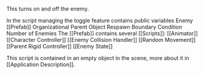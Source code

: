 This turns on and off the enemy.

In the script managing the toggle feature contains public variables
	Enemy [[Prefab]]
	Organizational Parent Object
	Respawn Boundary Condition
	Number of Enemies
The [[Prefab]] contains several [[Scripts]]:
	[[Animator]]
	[[Character Controller]]
	[[Enemy Collision Handler]]
	[[Random Movement]]
	[[Parent Rigid Controller]]
	[[Enemy State]]

This script is contained in an empty object in the scene, more about it in [[Application Description]].